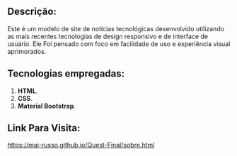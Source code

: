
## Descrição:
Este é um modelo de site de notícias tecnológicas desenvolvido utilizando as mais recentes tecnologias de design responsivo e de interface de usuário. Ele Foi pensado com foco em facilidade de uso e experiência visual aprimorados.
## Tecnologias empregadas:
 1. **HTML**.
 2. **CSS**.
 3. **Material Bootstrap**.
## Link Para Visita:
https://mai-russo.github.io/Quest-Final/sobre.html
